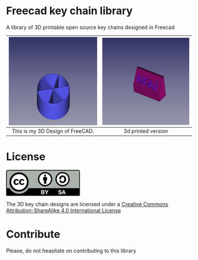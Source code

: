 # Freecad key chain library
A library of 3D printable open source key chains designed in Freecad

<img src="gallery/fICHA tRIVIAL.png" width="300" align="center"> | <img src="gallery/maga.png" width="300" align="center">
:-------------: | :-------------:
This is my 3D Design of FreeCAD. | 3d printed version 

# License 

<img src="By-sa.png" width="200" align = "center">

The 3D key chain designs are licensed under a [Creative Commons Attribution-ShareAlike 4.0 International License](http://creativecommons.org/licenses/by-sa/4.0/)

# Contribute

  Please, do not heasitate on contributing to this library
